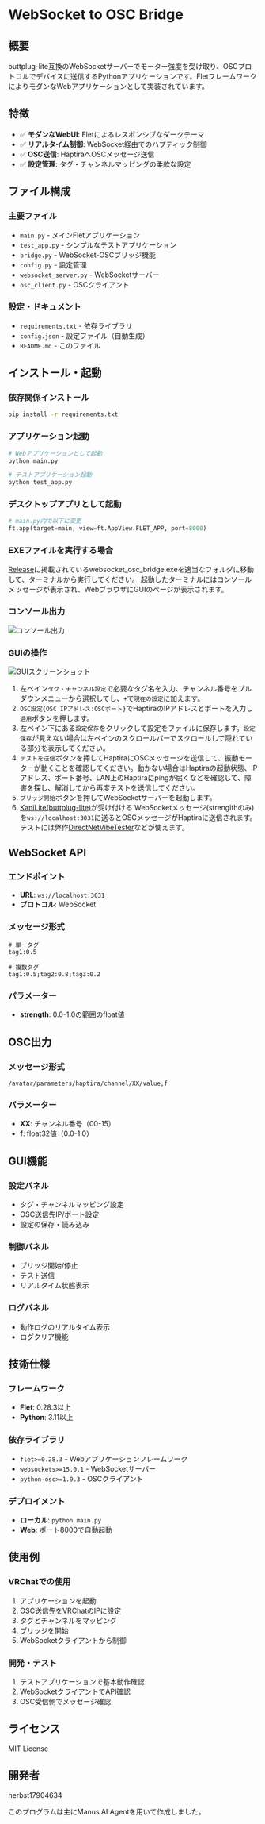 # WebSocket to OSC Bridge

## 概要
buttplug-lite互換のWebSocketサーバーでモーター強度を受け取り、OSCプロトコルでデバイスに送信するPythonアプリケーションです。FletフレームワークによりモダンなWebアプリケーションとして実装されています。

## 特徴
- ✅ **モダンなWebUI**: Fletによるレスポンシブなダークテーマ
- ✅ **リアルタイム制御**: WebSocket経由でのハプティック制御
- ✅ **OSC送信**: HaptiraへOSCメッセージ送信
- ✅ **設定管理**: タグ・チャンネルマッピングの柔軟な設定

## ファイル構成

### 主要ファイル
- `main.py` - メインFletアプリケーション
- `test_app.py` - シンプルなテストアプリケーション
- `bridge.py` - WebSocket-OSCブリッジ機能
- `config.py` - 設定管理
- `websocket_server.py` - WebSocketサーバー
- `osc_client.py` - OSCクライアント

### 設定・ドキュメント
- `requirements.txt` - 依存ライブラリ
- `config.json` - 設定ファイル（自動生成）
- `README.md` - このファイル

## インストール・起動

### 依存関係インストール
```bash
pip install -r requirements.txt
```

### アプリケーション起動
```bash
# Webアプリケーションとして起動
python main.py

# テストアプリケーション起動
python test_app.py
```

### デスクトップアプリとして起動
```python
# main.py内で以下に変更
ft.app(target=main, view=ft.AppView.FLET_APP, port=8000)
```

### EXEファイルを実行する場合

[Release](https://github.com/herbst17904634/websocket_osc_bridge/releases)に掲載されているwebsocket_osc_bridge.exeを適当なフォルダに移動して、ターミナルから実行してください。
起動したターミナルにはコンソールメッセージが表示され、WebブラウザにGUIのページが表示されます。

### コンソール出力
![コンソール出力](images/console_outputs.png)

### GUIの操作

![GUIスクリーンショット](images/gui_screenshot.png)
1. 左ペイン`タグ・チャンネル設定`で必要なタグ名を入力、チャンネル番号をプルダウンメニューから選択してし、`+`で`現在の設定`に加えます。
1. `OSC設定{OSC IPアドレス:OSCポート}`でHaptiraのIPアドレスとポートを入力し`適用`ボタンを押します。
1. 左ペイン下にある`設定保存`をクリックして設定をファイルに保存します。`設定保存`が見えない場合は左ペインのスクロールバーでスクロールして隠れている部分を表示してください。
1. `テストを送信`ボタンを押してHaptiraにOSCメッセージを送信して、振動モーターが動くことを確認してください。動かない場合はHaptiraの起動状態、IPアドレス、ポート番号、LAN上のHaptiraにpingが届くなどを確認して、障害を探し、解消してから再度テストを送信してください。
1. `ブリッジ開始`ボタンを押してWebSocketサーバーを起動します。
1. [KaniLite(buttplug-lite)](https://github.com/herbst17904634/KaniLite)が受け付ける    WebSocketメッセージ(strenglthのみ)を`ws://localhost:3031`に送るとOSCメッセージがHaptiraに送信されます。テストには弊作[DirectNetVibeTester](https://github.com/herbst17904634/DirectNetVibeTester)などが使えます。

## WebSocket API

### エンドポイント
- **URL**: `ws://localhost:3031`
- **プロトコル**: WebSocket

### メッセージ形式
```
# 単一タグ
tag1:0.5

# 複数タグ
tag1:0.5;tag2:0.8;tag3:0.2
```

### パラメーター
- **strength**: 0.0-1.0の範囲のfloat値

## OSC出力

### メッセージ形式
```
/avatar/parameters/haptira/channel/XX/value,f
```

### パラメーター
- **XX**: チャンネル番号（00-15）
- **f**: float32値（0.0-1.0）

## GUI機能

### 設定パネル
- タグ・チャンネルマッピング設定
- OSC送信先IP/ポート設定
- 設定の保存・読み込み

### 制御パネル
- ブリッジ開始/停止
- テスト送信
- リアルタイム状態表示

### ログパネル
- 動作ログのリアルタイム表示
- ログクリア機能

## 技術仕様

### フレームワーク
- **Flet**: 0.28.3以上
- **Python**: 3.11以上

### 依存ライブラリ
- `flet>=0.28.3` - Webアプリケーションフレームワーク
- `websockets>=15.0.1` - WebSocketサーバー
- `python-osc>=1.9.3` - OSCクライアント

### デプロイメント
- **ローカル**: `python main.py`
- **Web**: ポート8000で自動起動

## 使用例

### VRChatでの使用
1. アプリケーションを起動
2. OSC送信先をVRChatのIPに設定
3. タグとチャンネルをマッピング
4. ブリッジを開始
5. WebSocketクライアントから制御

### 開発・テスト
1. テストアプリケーションで基本動作確認
2. WebSocketクライアントでAPI確認
3. OSC受信側でメッセージ確認

## ライセンス
MIT License

## 開発者
herbst17904634

このプログラムは主にManus AI Agentを用いて作成しました。

